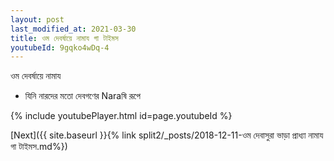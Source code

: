 ```yaml
---
layout: post
last_modified_at: 2021-03-30
title: ওম দেবর্ষায়ে নামায গা টাইমস
youtubeId: 9gqko4wDq-4
---
```

 
 
 ওম দেবর্ষায়ে নামায  
 
 -  যিনি নারদের মতো দেবগণের Naraষি রূপে 
 
  
 
  
 
 
 
 
 
 


{% include youtubePlayer.html id=page.youtubeId %}
 
[Next]({{ site.baseurl }}{% link  split2/_posts/2018-12-11-ওম দেবাসুরা ভাড়া প্রাধ্যা নামায গা টাইমস.md%})
 

